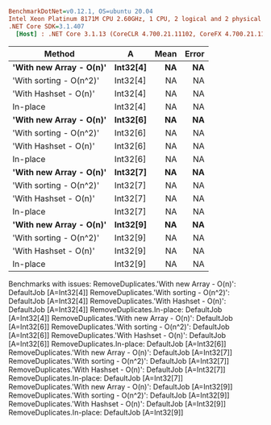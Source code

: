 ``` ini

BenchmarkDotNet=v0.12.1, OS=ubuntu 20.04
Intel Xeon Platinum 8171M CPU 2.60GHz, 1 CPU, 2 logical and 2 physical cores
.NET Core SDK=3.1.407
  [Host] : .NET Core 3.1.13 (CoreCLR 4.700.21.11102, CoreFX 4.700.21.11602), X64 RyuJIT


```
|                  Method |        A | Mean | Error |
|------------------------ |--------- |-----:|------:|
| **&#39;With new Array - O(n)&#39;** | **Int32[4]** |   **NA** |    **NA** |
| &#39;With sorting - O(n^2)&#39; | Int32[4] |   NA |    NA |
|   &#39;With Hashset - O(n)&#39; | Int32[4] |   NA |    NA |
|                In-place | Int32[4] |   NA |    NA |
| **&#39;With new Array - O(n)&#39;** | **Int32[6]** |   **NA** |    **NA** |
| &#39;With sorting - O(n^2)&#39; | Int32[6] |   NA |    NA |
|   &#39;With Hashset - O(n)&#39; | Int32[6] |   NA |    NA |
|                In-place | Int32[6] |   NA |    NA |
| **&#39;With new Array - O(n)&#39;** | **Int32[7]** |   **NA** |    **NA** |
| &#39;With sorting - O(n^2)&#39; | Int32[7] |   NA |    NA |
|   &#39;With Hashset - O(n)&#39; | Int32[7] |   NA |    NA |
|                In-place | Int32[7] |   NA |    NA |
| **&#39;With new Array - O(n)&#39;** | **Int32[9]** |   **NA** |    **NA** |
| &#39;With sorting - O(n^2)&#39; | Int32[9] |   NA |    NA |
|   &#39;With Hashset - O(n)&#39; | Int32[9] |   NA |    NA |
|                In-place | Int32[9] |   NA |    NA |

Benchmarks with issues:
  RemoveDuplicates.'With new Array - O(n)': DefaultJob [A=Int32[4]]
  RemoveDuplicates.'With sorting - O(n^2)': DefaultJob [A=Int32[4]]
  RemoveDuplicates.'With Hashset - O(n)': DefaultJob [A=Int32[4]]
  RemoveDuplicates.In-place: DefaultJob [A=Int32[4]]
  RemoveDuplicates.'With new Array - O(n)': DefaultJob [A=Int32[6]]
  RemoveDuplicates.'With sorting - O(n^2)': DefaultJob [A=Int32[6]]
  RemoveDuplicates.'With Hashset - O(n)': DefaultJob [A=Int32[6]]
  RemoveDuplicates.In-place: DefaultJob [A=Int32[6]]
  RemoveDuplicates.'With new Array - O(n)': DefaultJob [A=Int32[7]]
  RemoveDuplicates.'With sorting - O(n^2)': DefaultJob [A=Int32[7]]
  RemoveDuplicates.'With Hashset - O(n)': DefaultJob [A=Int32[7]]
  RemoveDuplicates.In-place: DefaultJob [A=Int32[7]]
  RemoveDuplicates.'With new Array - O(n)': DefaultJob [A=Int32[9]]
  RemoveDuplicates.'With sorting - O(n^2)': DefaultJob [A=Int32[9]]
  RemoveDuplicates.'With Hashset - O(n)': DefaultJob [A=Int32[9]]
  RemoveDuplicates.In-place: DefaultJob [A=Int32[9]]
